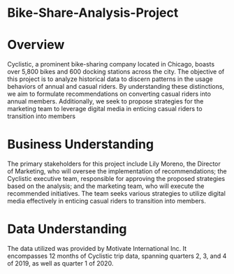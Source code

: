 # Bike-Share-Analysis-Project

# Overview
Cyclistic, a prominent bike-sharing company located in Chicago, boasts over 5,800 bikes and 600 docking stations across the city. The objective of this project is to analyze historical data to discern patterns in the usage behaviors of annual and casual riders. By understanding these distinctions, we aim to formulate recommendations on converting casual riders into annual members. Additionally, we seek to propose strategies for the marketing team to leverage digital media in enticing casual riders to transition into members

# Business Understanding
The primary stakeholders for this project include Lily Moreno, the Director of Marketing, who will oversee the implementation of recommendations; the Cyclistic executive team, responsible for approving the proposed strategies based on the analysis; and the marketing team, who will execute the recommended initiatives. The team seeks various strategies to utilize digital media effectively in enticing casual riders to transition into members.

# Data Understanding
The data utilized was provided by Motivate International Inc. It encompasses 12 months of Cyclistic trip data, spanning quarters 2, 3, and 4 of 2019, as well as quarter 1 of 2020.
